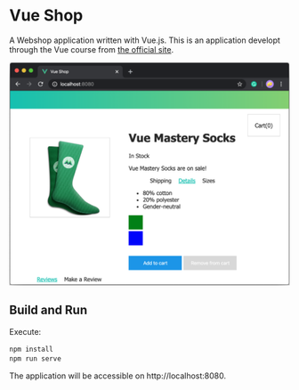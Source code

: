 Vue Shop
========

A Webshop application written with Vue.js.
This is an application developt through the Vue course from 
[the official site](https://www.vuemastery.com/courses/intro-to-vue-js/tabs).

![main-window](./samples/main-page.png)

## Build and Run

Execute:

```sh
npm install 
npm run serve
```

The application will be accessible on http://localhost:8080.
